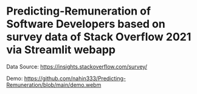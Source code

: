 # Predicting-Remuneration of Software Developers based on survey data of Stack Overflow 2021 via Streamlit webapp
Data Source: https://insights.stackoverflow.com/survey/

Demo: https://github.com/nahin333/Predicting-Remuneration/blob/main/demo.webm
